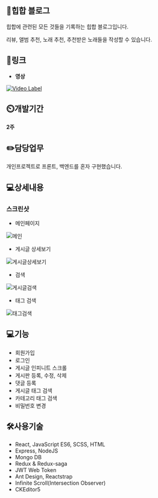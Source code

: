 ## 👏힙합 블로그


힙합에 관련된 모든 것들을 기록하는 힙합 블로그입니다.

리뷰, 앨범 추천, 노래 추천, 추천받은 노래들을 작성할 수 있습니다.




## 📎링크


- **영상**


[![Video Label](http://img.youtube.com/vi/QRObh9wZIEI/0.jpg)](https://youtu.be/QRObh9wZIEI)




## ⏲️개발기간


**2주**


## ✏️담당업무


개인프로젝트로 프론트, 백엔드를 혼자 구현했습니다.




## 💻상세내용


### 스크린샷


- 메인페이지

![메인](https://user-images.githubusercontent.com/51365114/144704181-7922ccc2-15ac-456f-8377-ad49f2f36b7e.PNG)

- 게시글 상세보기

![게시글상세보기](https://user-images.githubusercontent.com/51365114/144704179-a3285d02-5b84-4dd3-be7a-e967a6a6a592.PNG)


- 검색

![게시글검색](https://user-images.githubusercontent.com/51365114/144704174-47542fe7-93c5-4026-affd-72647e1ea7b5.PNG)

- 태그 검색

![태그검색](https://user-images.githubusercontent.com/51365114/144704186-768fbb90-e3c0-48b9-b087-35b86d1b820e.PNG)



## 💻기능


- 회원가입
- 로그인
- 게시글 인피니트 스크롤
- 게시판 등록, 수정, 삭제
- 댓글 등록
- 게시글 태그 검색
- 카테고리 태그 검색
- 비밀번호 변경



## 🛠️사용기술


- React, JavaScript ES6, SCSS, HTML
- Express, NodeJS
- Mongo DB
- Redux & Redux-saga
- JWT Web Token
- Ant Design, Reactstrap
- Infinite Scroll(Intersection Observer)
- CKEditor5
